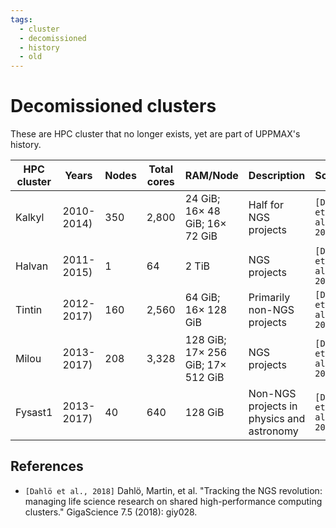 ```yaml
---
tags:
  - cluster
  - decomissioned
  - history
  - old
---
```


# Decomissioned clusters

These are HPC cluster that no longer exists,
yet are part of UPPMAX's history.

| HPC cluster |Years       | Nodes | Total cores | RAM/Node                          | Description                               | Source
|-------------|------------|-------|-------------|-----------------------------------|-------------------------------------------|------------------------
| Kalkyl      |2010-2014)  | 350   | 2,800       | 24 GiB; 16× 48 GiB; 16× 72 GiB    | Half for NGS projects                     | `[Dahlö et al., 2018]`
| Halvan      |2011-2015)  | 1     | 64          | 2 TiB                             | NGS projects                              | `[Dahlö et al., 2018]`
| Tintin      |2012-2017)  | 160   | 2,560       | 64 GiB; 16× 128 GiB               | Primarily non-NGS projects                | `[Dahlö et al., 2018]`
| Milou       |2013-2017)  | 208   | 3,328       | 128 GiB; 17× 256 GiB; 17× 512 GiB | NGS projects                              | `[Dahlö et al., 2018]`
| Fysast1     |2013-2017)  | 40    | 640         | 128 GiB                           | Non-NGS projects in physics and astronomy | `[Dahlö et al., 2018]`

## References

- `[Dahlö et al., 2018]` Dahlö, Martin, et al. "Tracking the NGS revolution: managing life science research on shared high-performance computing clusters." GigaScience 7.5 (2018): giy028.